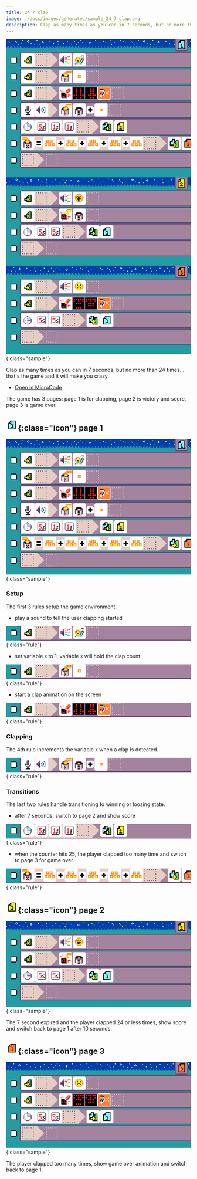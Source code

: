 ```yaml
---
title: 24 7 clap
image: ./docs/images/generated/sample_24_7_clap.png
description: Clap as many times as you can in 7 seconds, but no more than 24 times...
---
```


![24 7 clap MicroCode program](../images/generated/sample_24_7_clap.png){:class="sample"}

Clap as many times as you can in 7 seconds, but no more than 24 times... that's the game and it will make you crazy.

-   [Open in MicroCode](/microcode/#H4sIAKCjLGUAAxXLWwqDMBBG4U21pS99mKYWK1IdghE3YBiJ/OMFI1m9+ng4fEUvtvZQZcQxYkE26czGD5+8pvJnXTLrGO+t+zLC/rdNKGwj0hFDEZFmPp9Ie7Vevnw+bmT8lpCfvnKhQ/DZm5heB1rtfyFsAAAA)

The game has 3 pages: page 1 is for clapping, page 2 is victory and score, page 3 is game over.

## ![page 1](../images/generated/icon_M1.png){:class="icon"} page 1

![24 7 clap page 1](../images/generated/sample_24_7_clap_page_1.png){:class="sample"}

### Setup

The first 3 rules setup the game environment.

-   play a sound to tell the user clapping started

![when start, play sound hello](../images/generated/sample_24_7_clap_page_1_rule_1.png){:class="rule"}

-   set variable `X` to 1, variable `X` will hold the clap count

![when start, set variable X to 1](../images/generated/sample_24_7_clap_page_1_rule_2.png){:class="rule"}

-   start a clap animation on the screen

![when start, show clap images and repeat](../images/generated/sample_24_7_clap_page_1_rule_3.png){:class="rule"}

### Clapping

The 4th rule increments the variable `X` when a clap is detected.

![when sound loud, set variable X to variable X + 1](../images/generated/sample_24_7_clap_page_1_rule_4.png){:class="rule"}

### Transitions

The last two rules handle transitioning to winning or loosing state.

-   after 7 seconds, switch to page 2 and show score

![when timer 7s, switch to page 2](../images/generated/sample_24_7_clap_page_1_rule_5.png){:class="rule"}

-   when the counter hits 25, the player clapped too many time and switch to page 3 for game over

![when variable X changed to 25, switch to page 3](../images/generated/sample_24_7_clap_page_1_rule_6.png){:class="rule"}

## ![page 2](../images/generated/icon_M2.png){:class="icon"} page 2

![24 7 clap page 2](../images/generated/sample_24_7_clap_page_2.png){:class="sample"}

The 7 second expired and the player clapped 24 or less times,
show score and switch back to page 1 after 10 seconds.

## ![page 3](../images/generated/icon_M3.png){:class="icon"} page 3

![24 7 clap page 3](../images/generated/sample_24_7_clap_page_3.png){:class="sample"}

The player clapped too many times, show game over animation and switch back to page 1.
